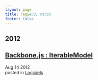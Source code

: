 ```yaml
---
layout: page
title: Tag&#58; Mixin
footer: false
---
```


<div id="blog-archives" class="category">
<h2>2012</h2>

<article>
<h1><a href="/2012/08/14/backbone-dot-js-iterablemodel/index.html">Backbone.js : IterableModel</a></h1>
<time datetime="2012-08-14T00:00:00-06:00" pubdate><span class='month'>Aug</span> <span class='day'>14</span> <span class='year'>2012</span></time>
<footer>
<span class="categories">posted in 
<a href='/categories/logiciels/'>Logiciels</a></span>
</footer>
</article>
</div>
